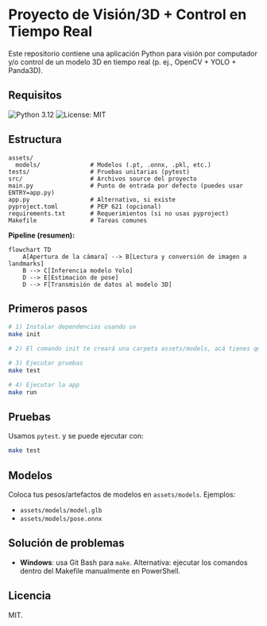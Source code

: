 # Proyecto de Visión/3D + Control en Tiempo Real

Este repositorio contiene una aplicación Python para visión por computador y/o control de un modelo 3D en tiempo real (p. ej., OpenCV + YOLO + Panda3D).

## Requisitos
![Python 3.12](https://img.shields.io/badge/python-3.12-blue)
![License: MIT](https://img.shields.io/badge/license-MIT-green)

## Estructura 
```
assets/
  models/              # Modelos (.pt, .onnx, .pkl, etc.)
tests/                 # Pruebas unitarias (pytest)
src/                   # Archivos source del proyecto
main.py                # Punto de entrada por defecto (puedes usar ENTRY=app.py)
app.py                 # Alternativo, si existe
pyproject.toml         # PEP 621 (opcional)
requirements.txt       # Requerimientos (si no usas pyproject)
Makefile               # Tareas comunes
```

**Pipeline (resumen):**

```mermaid
flowchart TD
    A[Apertura de la cámara] --> B[Lectura y conversión de imagen a landmarks]
    B --> C[Inferencia modelo Yolo]
    D --> E[Estimación de pose]
    D --> F[Transmisión de datos al modelo 3D]
```

## Primeros pasos
```bash
# 1) Instalar dependencias usando uv
make init

# 2) El comando init te creará una carpeta assets/models, acá tienes que colocar el modelo .glb para ejecutar la aplicación 

# 3) Ejecutar pruebas
make test

# 4) Ejecutar la app
make run                 

```

## Pruebas
Usamos `pytest`. y se puede ejecutar con:
```bash
make test
```

## Modelos
Coloca tus pesos/artefactos de modelos en `assets/models`. Ejemplos:
- `assets/models/model.glb`
- `assets/models/pose.onnx`

## Solución de problemas
- **Windows**: usa Git Bash para `make`. Alternativa: ejecutar los comandos dentro del Makefile manualmente en PowerShell.

## Licencia
MIT.
